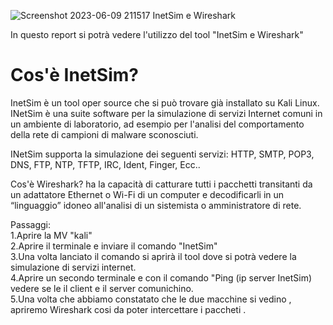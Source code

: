 ![Screenshot 2023-06-09 211517](https://github.com/AngMar96/Es09-06/assets/134508031/4cba5c0d-918e-4111-833f-2540034ef2ab)
InetSim e Wireshark

In questo report si potrà vedere l'utilizzo del tool "InetSim e Wireshark"

<h1>Cos'è InetSim?</h1>

  InetSim è un tool oper source  che si può trovare già installato su Kali Linux. 
  INetSim è una suite software per la simulazione di servizi Internet comuni in un ambiente di laboratorio,
  ad esempio per l'analisi del comportamento della rete di campioni di malware sconosciuti.

INetSim supporta la simulazione dei seguenti servizi: HTTP, SMTP, POP3, DNS, FTP, NTP, TFTP, IRC, Ident, Finger, Ecc..

Cos'è Wireshark?
ha la capacità di catturare tutti i pacchetti transitanti da un adattatore Ethernet o Wi-Fi di un computer
e decodificarli in un “linguaggio” idoneo all'analisi di un sistemista o amministratore di rete.

Passaggi:<br>
 1.Aprire la MV "kali"<br>
  2.Aprire il terminale e inviare il comando "InetSim"<br>
   3.Una volta lanciato il comando si aprirà il tool dove si potrà vedere la simulazione di servizi internet.<br>
    4.Aprire un secondo terminale e con il comando "Ping (ip server InetSim) vedere se le il client e il server comunichino.<br>
     5.Una volta che abbiamo constatato che le due macchine si vedino , apriremo Wireshark cosi da poter intercettare i paccheti .
     

